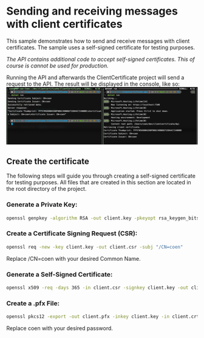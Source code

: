 # Sending and receiving messages with client certificates

This sample demonstrates how to send and receive messages with client certificates. The sample uses a self-signed certificate for testing purposes.

*The API contains additional code to accept self-signed certificates. This of course is cannot be used for production.*

Running the API and afterwards the ClientCertificate project will send a request to the API. The result will be displayed in the console, like so:
![SCR-20240904-ikvk.png](SCR-20240904-ikvk.png)

## Create the certificate 
The following steps will guide you through creating a self-signed certificate for testing purposes.
All files that are created in this section are located in the root directory of the project.

### Generate a Private Key:

``` bash
openssl genpkey -algorithm RSA -out client.key -pkeyopt rsa_keygen_bits:2048
```
### Create a Certificate Signing Request (CSR):

``` bash
openssl req -new -key client.key -out client.csr -subj "/CN=coen"
```
Replace /CN=coen with your desired Common Name.

### Generate a Self-Signed Certificate:

``` bash
openssl x509 -req -days 365 -in client.csr -signkey client.key -out client.crt
```
### Create a .pfx File:

``` bash
openssl pkcs12 -export -out client.pfx -inkey client.key -in client.crt -passout pass:coen
```

Replace coen with your desired password.
